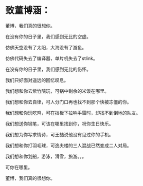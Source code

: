 # 致董博涵： 
  董博，我们真的很想你。 
  
  在没有你的日子里，我们感到无比的空虚。 
  
  仿佛天空没有了太阳，大海没有了游鱼。 
  
  仿佛代码失去了编译器，单片机失去了stlink。 
  
  在没有你的日子里，我们感到无比的伤怀。 
  
  我们只好面对遥远的回忆叹息。 
  
  我们想和你去紫竹院玩，可锅中剩余的米饭在哪里。 
  
  我们想和你去自律，可人分门口再也找不到那个快被冻僵的你。 
  
  我们想和你玩吃鸡，可在挡板下拉响手雷时，却找不到倒地的队友。 
  
  我们想送你钢笔，可该在哪里找到你，祝你生日快乐。 
  
  我们想为你写求情诗，可王喆说他没有见过你的手机。 
  
  我们想和你打羽毛球，可逸夫楼的三人混战已然变成二人对局。 
  
  我们想和你划船，游泳，滑雪，旅游。。。
  
  可你在哪里。 
  
  董博，我们真的很想你。
